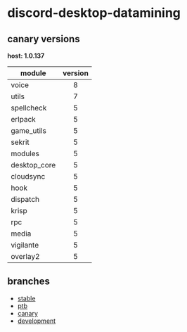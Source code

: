 # discord-desktop-datamining

## canary versions

**host: 1.0.137**

| module | version |
| ------ | :-----: |
| voice | 8 |
| utils | 7 |
| spellcheck | 5 |
| erlpack | 5 |
| game_utils | 5 |
| sekrit | 5 |
| modules | 5 |
| desktop_core | 5 |
| cloudsync | 5 |
| hook | 5 |
| dispatch | 5 |
| krisp | 5 |
| rpc | 5 |
| media | 5 |
| vigilante | 5 |
| overlay2 | 5 |

## branches

- [stable](https://github.com/OpenAsar/discord-desktop-datamining/tree/stable)
- [ptb](https://github.com/OpenAsar/discord-desktop-datamining/tree/ptb)
- [canary](https://github.com/OpenAsar/discord-desktop-datamining/tree/canary)
- [development](https://github.com/OpenAsar/discord-desktop-datamining/tree/development)